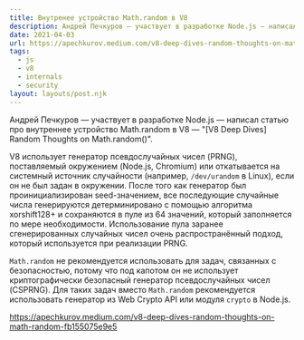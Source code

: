 ```yaml
---
title: Внутренее устройство Math.random в V8
description: Андрей Печкуров — участвует в разработке Node.js — написал статью про внутреннее устройство Math.random в V8
date: 2021-04-03
url: https://apechkurov.medium.com/v8-deep-dives-random-thoughts-on-math-random-fb155075e9e5
tags:
  - js
  - v8
  - internals
  - security
layout: layouts/post.njk
---
```

Андрей Печкуров — участвует в разработке Node.js — написал статью про внутреннее устройство Math.random в V8 — "[V8 Deep Dives] Random Thoughts on Math.random()".

V8 использует генератор псевдослучайных чисел (PRNG), поставляемый окружением (Node.js, Chromium) или откатывается на системный источник случайности (например, `/dev/urandom` в Linux), если он не был задан в окружении. После того как генератор был проинициализирован seed-значением, все последующие случайные числа генерируются детерминировано с помощью алгоритма xorshift128+ и сохраняются в пуле из 64 значений, который заполняется по мере необходимости. Использование пула заранее сгенерированных случайных чисел очень распространённый подход, который используется при реализации PRNG.

`Math.random` не рекомендуется использовать для задач, связанных с безопасностью, потому что под капотом он не использует криптографически безопасный генератор псевдослучайных чисел (CSPRNG). Для таких задач вместо `Math.random` рекомендуется использовать генератор из Web Crypto API или модуля `crypto` в Node.js.

https://apechkurov.medium.com/v8-deep-dives-random-thoughts-on-math-random-fb155075e9e5
